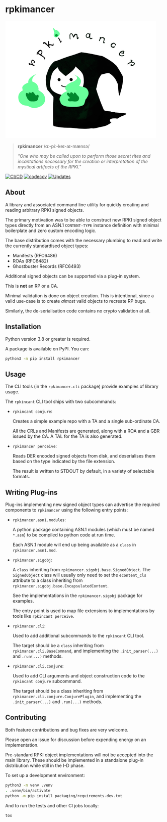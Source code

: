 # rpkimancer

![animated rpkimancer](docs/_static/rpkimancer.png)

> **rpkimancer** /ɑː-piː-keɪ-aɪ-mænsə/
>
> *"One who may be called upon to perform those secret rites and incantations
> necessary for the creation or interpretation of the mystical artifacts of the
> RPKI."*

[![CI/CD](https://github.com/benmaddison/rpkimancer/actions/workflows/cicd.yml/badge.svg?event=push)](https://github.com/benmaddison/rpkimancer/actions/workflows/cicd.yml)
[![codecov](https://codecov.io/gh/benmaddison/rpkimancer/branch/main/graph/badge.svg?token=RkTp3eCsOd)](https://codecov.io/gh/benmaddison/rpkimancer)
[![Updates](https://pyup.io/repos/github/benmaddison/rpkimancer/shield.svg)](https://pyup.io/repos/github/benmaddison/rpkimancer/)

## About

A library and associated command line utility for quickly creating and reading
arbitrary RPKI signed objects.

The primary motivation was to be able to construct new RPKI signed object types
directly from an ASN.1 `CONTENT-TYPE` instance definition with minimal
boilerplate and zero custom encoding logic.

The base distribution comes with the necessary plumbing to read and write the
currently standardised object types:

- Manifests (RFC6486)
- ROAs (RFC6482)
- Ghostbuster Records (RFC6493)

Additional signed objects can be supported via a plug-in system.

This is **not** an RP or a CA.

Minimal validation is done on object creation. This is intentional, since a
valid use-case is to create *almost* valid objects to recreate RP bugs.

Similarly, the de-serialisation code contains no crypto validation at all.

## Installation

Python version 3.8 or greater is required.

A package is available on PyPI. You can:

``` sh
python3 -m pip install rpkimancer
```

## Usage

The CLI tools (in the `rpkimancer.cli` package) provide examples of library usage.

The `rpkincant` CLI tool ships with two subcommands:

-   `rpkincant conjure`:

    Creates a simple example repo with a TA and a single sub-ordinate CA.

    All the CRLs and Manifests are generated, along with a ROA and a GBR
    issued by the CA. A TAL for the TA is also generated.

-   `rpkimancer perceive`:

    Reads DER encoded signed objects from disk, and deserialises them based on
    the type indicated by the file extension.

    The result is written to STDOUT by default, in a variety of selectable
    formats.

## Writing Plug-ins

Plug-ins implementing new signed object types can advertise the required
components to `rpkimancer` using the following entry points:

-   `rpkimancer.asn1.modules`:

    A python package containing ASN.1 modules (which must be named `*.asn`)
    to be compiled to python code at run time.

    Each ASN.1 module will end up being available as a `class` in
    `rpkimancer.asn1.mod`.
-   `rpkimancer.sigobj`:

    A `class` inheriting from `rpkimancer.sigobj.base.SignedObject`.
    The `SignedObject` class will usually only need to set the `econtent_cls`
    attribute to a class inheriting from `rpkimancer.sigobj.base.EncapsulatedContent`.

    See the implementations in the `rpkimancer.sigobj` package for examples.

    The entry point is used to map file extensions to implementations by tools
    like `rpkincant perceive`.

-   `rpkimancer.cli`:

    Used to add additional subcommands to the `rpkincant` CLI tool.

    The target should be a `class` inheriting from `rpkimancer.cli.BaseCommand`,
    and implementing the `.init_parser(...)` and `.run(...)` methods.

-   `rpkimancer.cli.conjure`:

    Used to add CLI arguments and object construction code to the `rpkincant conjure`
    subcommand.

    The target should be a class inheriting from `rpkimancer.cli.conjure.ConjurePlugin`,
    and implementing the `.init_parser(...)` and `.run(...)` methods.

## Contributing

Both feature contributions and bug fixes are very welcome.

Please open an issue for discussion before expending energy on an implementation.

Pre-standard RPKI object implementations will not be accepted into the main library.
These should be implemented in a standalone plug-in distribution while still in the
I-D phase.

To set up a development environment:

``` sh
python3 -m venv .venv
. .venv/bin/activate
python -m pip install packaging/requirements-dev.txt
```

And to run the tests and other CI jobs locally:

``` sh
tox
```

